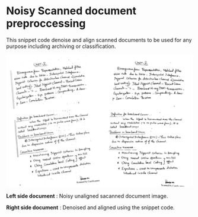 


# Noisy Scanned document preproccessing
This snippet code denoise and align scanned documents to be used for any purpose including archiving or classification.

![ScannedDocumentPreprocessing](https://github.com/birddevelper/ScannedDocumentPreprocessing/raw/master/before_after.jpg)


**Left side document** : Noisy unaligned sacanned document image.

**Right side document** : Denoised and aligned using the snippet code.